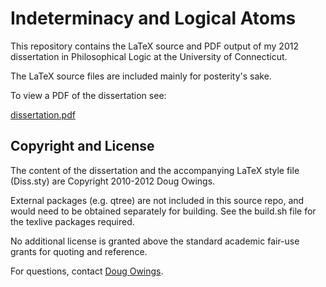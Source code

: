 # Indeterminacy and Logical Atoms

This repository contains the LaTeX source and PDF output of my 2012 dissertation in Philosophical Logic
at the University of Connecticut.

The LaTeX source files are included mainly for posterity's sake.

To view a PDF of the dissertation see:

[dissertation.pdf][1]

## Copyright and License

The content of the dissertation and the accompanying LaTeX style file (Diss.sty) are 
Copyright 2010-2012 Doug Owings.

External packages (e.g. qtree) are not included in this source repo, and would need to be 
obtained separately for building. See the build.sh file for the texlive packages required.

No additional license is granted above the standard academic fair-use grants for quoting and
reference.

For questions, contact [Doug Owings][2].

[1]: https://bitbucket.org/owings1/dissertation/raw/master/output/dissertation.pdf
[2]: mailto:owings1@gmail.com
